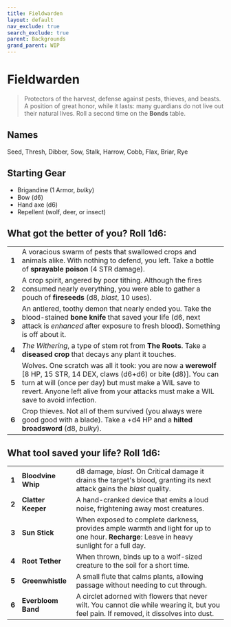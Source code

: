 ```yaml
---
title: Fieldwarden
layout: default
nav_exclude: true
search_exclude: true
parent: Backgrounds
grand_parent: WIP
---
```


# Fieldwarden

> Protectors of the harvest, defense against pests, thieves, and beasts. A position of great honor, while it lasts: many guardians do not live out their natural lives. Roll a second time on the **Bonds** table. 

## Names

Seed, Thresh, Dibber, Sow, Stalk, Harrow, Cobb, Flax, Briar, Rye 

## Starting Gear

- Brigandine (1 Armor, _bulky_)
- Bow (d6)
- Hand axe (d6)
- Repellent (wolf, deer, or insect)
 
## What got the better of you? Roll 1d6:

|       |                                                                         |
| ----- | --------------------------------------------------------------- |
| **1** | A voracious swarm of pests that swallowed crops and animals alike. With nothing to defend, you left. Take a bottle of **sprayable poison** (4 STR damage).         |
| **2** | A crop spirit, angered by poor tithing. Although the fires consumed nearly everything, you were able to gather a pouch of **fireseeds** (d8, _blast_, 10 uses).        |
| **3** | An antlered, toothy demon that nearly ended you. Take the blood-stained **bone knife** that saved your life (d6, next attack is _enhanced_ after exposure to fresh blood). Something is off about it. |
| **4** | _The Withering_, a type of stem rot from **The Roots**. Take a **diseased crop** that decays any plant it touches.                        |
| **5** | Wolves. One scratch was all it took: you are now a **werewolf** [8 HP, 15 STR, 14 DEX, claws (d6+d6) or bite (d8)]. You can turn at will (once per day) but must make a WIL save to revert. Anyone left alive from your attacks must make a WIL save to avoid infection. |
| **6** | Crop thieves. Not all of them survived (you always were good good with a blade). Take a +d4 HP and a **hilted broadsword** (d8, _bulky_).  |

## What tool saved your life? Roll 1d6:

|       |                    |                                                                                                                                               |
| ----- | ------------------ | --------------------------------------------------------------------------------------------------------------------------------------------- |
| **1** | **Bloodvine Whip** | d8 damage, _blast_. On Critical damage it drains the target's blood, granting its next attack gains the  _blast_ quality.             |
| **2** | **Clatter Keeper** | A hand-cranked device that emits a loud noise, frightening away most creatures.                                                               |
| **3** | **Sun Stick**      | When exposed to complete darkness, provides ample warmth and light for up to one hour. **Recharge**: Leave in heavy sunlight for a full day.  |
| **4** | **Root Tether**    | When thrown, binds up to a wolf-sized creature to the soil for a short time.                                                                        |
| **5** | **Greenwhistle**   | A small flute that calms plants, allowing passage without needing to cut through.                                                   |
| **6** | **Everbloom Band** | A circlet adorned with flowers that never wilt. You cannot die while wearing it, but you feel pain. If removed, it dissolves into dust. |
